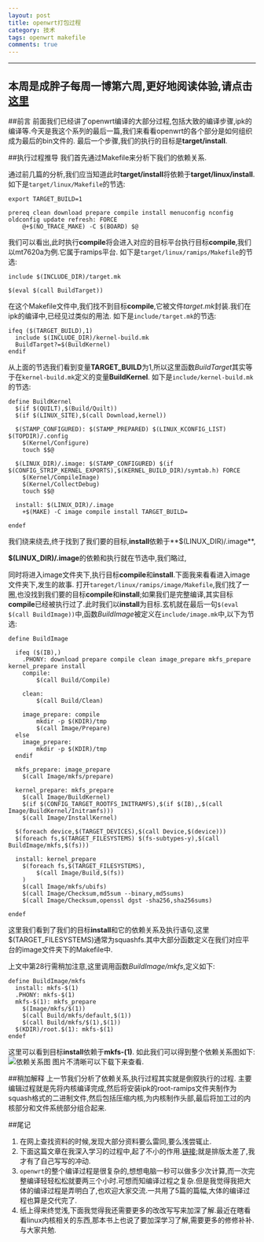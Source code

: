 ```yaml
---
layout: post
title: openwrt打包过程
category: 技术
tags: openwrt makefile
comments: true
---
```


---
本周是成胖子每周一博第六周,更好地阅读体验,请点击[这里](https://www.zybuluo.com/icyriver/note/258252)
---

##前言
前面我们已经讲了openwrt编译的大部分过程,包括大致的编译步骤,ipk的编译等.今天是我这个系列的最后一篇,我们来看看openwrt的各个部分是如何组织成为最后的bin文件的.
最后一个步骤,我们的执行的目标是**target/install**.

##执行过程推导
我们首先通过Makefile来分析下我们的依赖关系.

通过前几篇的分析,我们应当知道此时**target/install**将依赖于**target/linux/install**.
如下是`target/linux/Makefile`的节选:
```
export TARGET_BUILD=1

prereq clean download prepare compile install menuconfig nconfig oldconfig update refresh: FORCE
	@+$(NO_TRACE_MAKE) -C $(BOARD) $@
```
我们可以看出,此时执行**compile**将会进入对应的目标平台执行目标**compile**,我们以mt7620a为例.它属于ramips平台.
如下是`target/linux/ramips/Makefile`的节选:
```
include $(INCLUDE_DIR)/target.mk

$(eval $(call BuildTarget))
```
在这个Makefile文件中,我们找不到目标**compile**,它被文件*target.mk*封装.我们在ipk的编译中,已经见过类似的用法.
如下是`include/target.mk`的节选:
```
ifeq ($(TARGET_BUILD),1)
  include $(INCLUDE_DIR)/kernel-build.mk
  BuildTarget?=$(BuildKernel)
endif
```
从上面的节选我们看到变量**TARGET_BUILD**为1,所以这里函数*BuildTarget*其实等于在`kernel-build.mk`定义的变量**BuildKernel**.
如下是`include/kernel-build.mk`的节选:
```
define BuildKernel
  $(if $(QUILT),$(Build/Quilt))
  $(if $(LINUX_SITE),$(call Download,kernel))

  $(STAMP_CONFIGURED): $(STAMP_PREPARED) $(LINUX_KCONFIG_LIST) $(TOPDIR)/.config
	$(Kernel/Configure)
	touch $$@

  $(LINUX_DIR)/.image: $(STAMP_CONFIGURED) $(if $(CONFIG_STRIP_KERNEL_EXPORTS),$(KERNEL_BUILD_DIR)/symtab.h) FORCE
	$(Kernel/CompileImage)
	$(Kernel/CollectDebug)
	touch $$@

  install: $(LINUX_DIR)/.image
	+$(MAKE) -C image compile install TARGET_BUILD=

endef
```
我们绕来绕去,终于找到了我们要的目标,**install**依赖于**$(LINUX_DIR)/.image**,                               

**$(LINUX_DIR)/.image**的依赖和执行就在节选中,我们略过,

同时将进入image文件夹下,执行目标**compile**和**install**.下面我来看看进入image文件夹下,发生的故事.
打开`tareget/linux/ramips/image/Makefile`,我们找了一圈,也没找到我们要的目标**compile**和**install**;如果我们是完整编译,其实目标**compile**已经被执行过了.此时我们以**install**为目标.玄机就在最后一句`$(eval $(call BuildImage))`中,函数*BuildImage*被定义在`include/image.mk`中,以下为节选:
```
define BuildImage

  ifeq ($(IB),)
    .PHONY: download prepare compile clean image_prepare mkfs_prepare kernel_prepare install
    compile:
		$(call Build/Compile)

    clean:
		$(call Build/Clean)

    image_prepare: compile
		mkdir -p $(KDIR)/tmp
		$(call Image/Prepare)
  else
    image_prepare:
		mkdir -p $(KDIR)/tmp
  endif

  mkfs_prepare: image_prepare
	$(call Image/mkfs/prepare)

  kernel_prepare: mkfs_prepare
	$(call Image/BuildKernel)
	$(if $(CONFIG_TARGET_ROOTFS_INITRAMFS),$(if $(IB),,$(call Image/BuildKernel/Initramfs)))
	$(call Image/InstallKernel)

  $(foreach device,$(TARGET_DEVICES),$(call Device,$(device)))
  $(foreach fs,$(TARGET_FILESYSTEMS) $(fs-subtypes-y),$(call BuildImage/mkfs,$(fs)))

  install: kernel_prepare
	$(foreach fs,$(TARGET_FILESYSTEMS),
		$(call Image/Build,$(fs))
	)
	$(call Image/mkfs/ubifs)
	$(call Image/Checksum,md5sum --binary,md5sums)
	$(call Image/Checksum,openssl dgst -sha256,sha256sums)

endef
```
这里我们看到了我们的目标**install**和它的依赖关系及执行语句,这里$(TARGET_FILESYSTEMS)通常为squashfs.其中大部分函数定义在我们对应平台的image文件夹下的Makefile中.

上文中第28行需稍加注意,这里调用函数*BuildImage/mkfs*,定义如下:
```
define BuildImage/mkfs
  install: mkfs-$(1)
  .PHONY: mkfs-$(1)
  mkfs-$(1): mkfs_prepare
	$(Image/mkfs/$(1))
	$(call Build/mkfs/default,$(1))
	$(call Build/mkfs/$(1),$(1))
  $(KDIR)/root.$(1): mkfs-$(1)
endef
```
这里可以看到目标**install**依赖于**mkfs-(1)**.
如此我们可以得到整个依赖关系图如下:
![依赖关系图](http://ww1.sinaimg.cn/large/006kvZhRjw1ezuly482n9j31kw0zrn3t.jpg)
图片不清晰可以下载下来查看.

##稍加解释
上一节我们分析了依赖关系,执行过程其实就是倒叙执行的过程.
主要编辑过程就是先将内核编译完成,然后将安装ipk的root-ramips文件夹制作为squash格式的二进制文件,然后包括压缩内核,为内核制作头部,最后将加工过的内核部分和文件系统部分组合起来.

##尾记
1. 在网上查找资料的时候,发现大部分资料要么雷同,要么浅尝辄止.
2. 下面这篇文章在我深入学习的过程中,起了不小的作用.[链接](http://blog.chinaunix.net/uid-26675482-id-4704952.html);就是排版太差了,我才有了自己写写的冲动.
3. `openwrt`的整个编译过程是很复杂的,想想电脑一秒可以做多少次计算,而一次完整编译轻轻松松就要两三个小时.可想而知编译过程之复杂.但是我觉得我把大体的编译过程是弄明白了,也欢迎大家交流.一共用了5篇的篇幅,大体的编译过程也算是交代完了.
4. 纸上得来终觉浅,下面我觉得我还需要更多的改改写写来加深了解.最近在瞎看看linux内核相关的东西,那本书上也说了要加深学习了解,需要更多的修修补补.与大家共勉.

